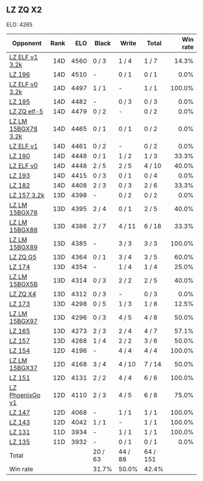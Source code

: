 ## LZ ZQ X2 ##

ELO: 4265

Opponent | Rank | ELO | Black | Write | Total | Win rate
---------|-----:|----:|-------|-------|-------|-------:
[LZ ELF v1 3.2k](LZ%20ELF%20v1%203.2k.md) | 14D | 4560 | 0 / 3 | 1 / 4 | 1 / 7 | 14.3%
[LZ 196](LZ%20196.md) | 14D | 4510 | - | 0 / 1 | 0 / 1 | 0.0%
[LZ ELF v0 3.2k](LZ%20ELF%20v0%203.2k.md) | 14D | 4497 | 1 / 1 | - | 1 / 1 | 100.0%
[LZ 195](LZ%20195.md) | 14D | 4482 | - | 0 / 3 | 0 / 3 | 0.0%
[LZ ZQ elf-5](LZ%20ZQ%20elf-5.md) | 14D | 4479 | 0 / 2 | - | 0 / 2 | 0.0%
[LZ LM 15BGX78 3.2k](LZ%20LM%2015BGX78%203.2k.md) | 14D | 4465 | 0 / 1 | 0 / 1 | 0 / 2 | 0.0%
[LZ ELF v1](LZ%20ELF%20v1.md) | 14D | 4461 | 0 / 2 | - | 0 / 2 | 0.0%
[LZ 190](LZ%20190.md) | 14D | 4448 | 0 / 1 | 1 / 2 | 1 / 3 | 33.3%
[LZ ELF v0](LZ%20ELF%20v0.md) | 14D | 4448 | 2 / 5 | 2 / 5 | 4 / 10 | 40.0%
[LZ 193](LZ%20193.md) | 14D | 4415 | 0 / 3 | 0 / 1 | 0 / 4 | 0.0%
[LZ 182](LZ%20182.md) | 14D | 4408 | 2 / 3 | 0 / 3 | 2 / 6 | 33.3%
[LZ 157 3.2k](LZ%20157%203.2k.md) | 13D | 4398 | - | 0 / 2 | 0 / 2 | 0.0%
[LZ LM 15BGX78](LZ%20LM%2015BGX78.md) | 13D | 4395 | 2 / 4 | 0 / 1 | 2 / 5 | 40.0%
[LZ LM 15BGX88](LZ%20LM%2015BGX88.md) | 13D | 4386 | 2 / 7 | 4 / 11 | 6 / 18 | 33.3%
[LZ LM 15BGX89](LZ%20LM%2015BGX89.md) | 13D | 4385 | - | 3 / 3 | 3 / 3 | 100.0%
[LZ ZQ G5](LZ%20ZQ%20G5.md) | 13D | 4364 | 0 / 1 | 3 / 4 | 3 / 5 | 60.0%
[LZ 174](LZ%20174.md) | 13D | 4354 | - | 1 / 4 | 1 / 4 | 25.0%
[LZ LM 15BGX5B](LZ%20LM%2015BGX5B.md) | 13D | 4314 | 0 / 3 | 2 / 2 | 2 / 5 | 40.0%
[LZ ZQ X4](LZ%20ZQ%20X4.md) | 13D | 4312 | 0 / 3 | - | 0 / 3 | 0.0%
[LZ 173](LZ%20173.md) | 13D | 4298 | 0 / 5 | 1 / 3 | 1 / 8 | 12.5%
[LZ LM 15BGX97](LZ%20LM%2015BGX97.md) | 13D | 4296 | 0 / 3 | 4 / 5 | 4 / 8 | 50.0%
[LZ 165](LZ%20165.md) | 13D | 4273 | 2 / 3 | 2 / 4 | 4 / 7 | 57.1%
[LZ 157](LZ%20157.md) | 13D | 4268 | 1 / 4 | 2 / 2 | 3 / 6 | 50.0%
[LZ 154](LZ%20154.md) | 12D | 4196 | - | 4 / 4 | 4 / 4 | 100.0%
[LZ LM 15BGX37](LZ%20LM%2015BGX37.md) | 12D | 4168 | 3 / 4 | 4 / 10 | 7 / 14 | 50.0%
[LZ 151](LZ%20151.md) | 12D | 4131 | 2 / 2 | 4 / 4 | 6 / 6 | 100.0%
[LZ PhoenixGo v1](LZ%20PhoenixGo%20v1.md) | 12D | 4110 | 2 / 3 | 4 / 5 | 6 / 8 | 75.0%
[LZ 147](LZ%20147.md) | 12D | 4068 | - | 1 / 1 | 1 / 1 | 100.0%
[LZ 143](LZ%20143.md) | 12D | 4042 | 1 / 1 | - | 1 / 1 | 100.0%
[LZ 131](LZ%20131.md) | 11D | 3934 | - | 1 / 1 | 1 / 1 | 100.0%
[LZ 135](LZ%20135.md) | 11D | 3932 | - | 0 / 1 | 0 / 1 | 0.0%
Total | | | 20 / 63 | 44 / 88 | 64 / 151 | 
Win rate| | | 31.7% | 50.0% | 42.4% | 
